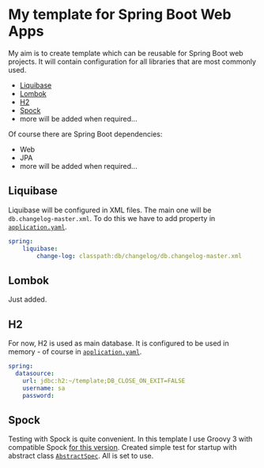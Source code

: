 # My template for Spring Boot Web Apps

My aim is to create template which can be reusable for Spring Boot web projects. 
It will contain configuration for all libraries that are most commonly used.

- [Liquibase](https://www.liquibase.org/)
- [Lombok](https://projectlombok.org/)
- [H2](https://www.h2database.com/)
- [Spock](https://spockframework.org/)
- more will be added when required...

Of course there are Spring Boot dependencies:

- Web
- JPA
- more will be added when required...

## Liquibase

Liquibase will be configured in XML files. The main one will be `db.changelog-master.xml`. To do this
we have to add property in [`application.yaml`](/src/main/resources/application.yaml).

``` yaml
spring:
    liquibase:
        change-log: classpath:db/changelog/db.changelog-master.xml
```

## Lombok

Just added.

## H2

For now, H2 is used as main database. It is configured to be used in memory - of course in
[`application.yaml`](/src/main/resources/application.yaml).

``` yaml
spring:
  datasource:
    url: jdbc:h2:~/template;DB_CLOSE_ON_EXIT=FALSE
    username: sa
    password:
```

## Spock

Testing with Spock is quite convenient. In this template I use Groovy 3 with compatible Spock 
[for this version](/build.gradle). Created simple test for startup with abstract class 
[`AbstractSpec`](/src/test/groovy/pl/cezarysanecki/templateforspringboot/AbstractSpec.groovy). All is set to use.